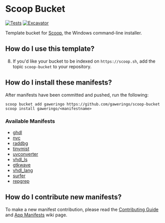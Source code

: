 # Scoop Bucket

[![Tests](https://github.com/gaweringo/scoop-bucket/actions/workflows/ci.yml/badge.svg)](https://github.com/gaweringo/scoop-bucket/actions/workflows/ci.yml) [![Excavator](https://github.com/gaweringo/scoop-bucket/actions/workflows/excavator.yml/badge.svg)](https://github.com/gaweringo/scoop-bucket/actions/workflows/excavator.yml)

Template bucket for [Scoop](https://scoop.sh), the Windows command-line installer.

## How do I use this template?

8. If you'd like your bucket to be indexed on `https://scoop.sh`, add the
   topic `scoop-bucket` to your repository.

## How do I install these manifests?

After manifests have been committed and pushed, run the following:

```pwsh
scoop bucket add gaweringo https://github.com/gaweringo/scoop-bucket
scoop install gaweringo/<manifestname>
```

### Available Manifests
- [ghdl](./bucket/ghdl.json)
- [nvc](./bucket/nvc.json)
- [raddbg](./bucket/raddbg.json)
- [tinymist](./bucket/tinymist.json)
- [uvconverter](./bucket/uvconverter.json)
- [vhdl_ls](./bucket/vhdl_ls.json)
- [gtkwave](./bucket/gtkwave.json)
- [vhdl_lang](./bucket/vhdl_lang.json)
- [surfer](./bucket/surfer.json)
- [repgrep](./bucket/repgrep.json)

## How do I contribute new manifests?

To make a new manifest contribution, please read the [Contributing
Guide](https://github.com/ScoopInstaller/.github/blob/main/.github/CONTRIBUTING.md)
and [App Manifests](https://github.com/ScoopInstaller/Scoop/wiki/App-Manifests)
wiki page.
